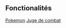 ## Fonctionalités


[Pokemon](https://github.com/IUTInfoAix/PokeBattle/blob/master/pokemon.md)
[Juge de combat](https://github.com/IUTInfoAix/PokeBattle/blob/master/juge_de_combat.md)